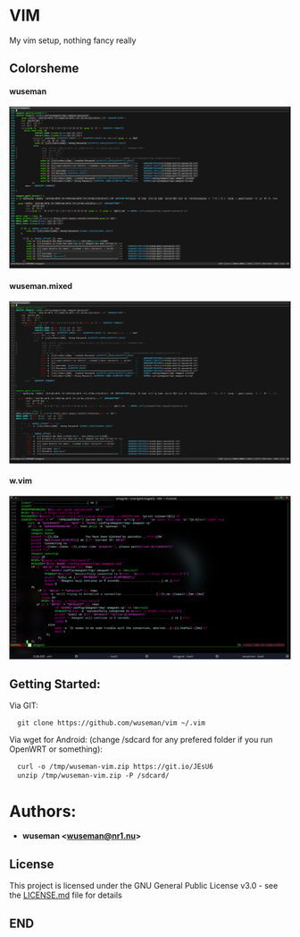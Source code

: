 # VIM

My vim setup, nothing fancy really

## Colorsheme

#### wuseman
![Screenshot](.previews/wuseman.png)

#### wuseman.mixed
![Screenshot](.previews/wuseman.mixed.png)

#### w.vim
![Screenshot](.previews/w.png)


## Getting Started:

  Via GIT:

      git clone https://github.com/wuseman/vim ~/.vim

  Via wget for Android: (change /sdcard for any prefered folder if you run OpenWRT or something):
 
      curl -o /tmp/wuseman-vim.zip https://git.io/JEsU6
      unzip /tmp/wuseman-vim.zip -P /sdcard/

# Authors: 

* **wuseman <wuseman@nr1.nu\>** 

## License

This project is licensed under the GNU General Public License v3.0 - see the [LICENSE.md](LICENSE.md) file for details

## END
